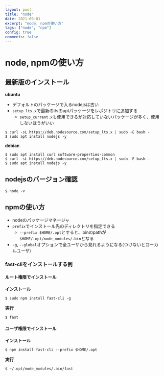 ```yaml
---
layout: post
title: "node"
date: 2021-09-01
excerpt: "node, npmの使い方"
tags: ["node", "npm"]
config: true
comments: false
---
```


# node, npmの使い方

## 最新版のインストール

**ubuntu**  
 - デフォルトのパッケージで入るnodejsは古い
 - `setup_lts.x`で最新のltsのaptパッケージをレポジトリに追加する
   - `setup_current.x`も使用できるが対応していないパッケージが多く、使用しないほうがいい

```console
$ curl -sL https://deb.nodesource.com/setup_lts.x | sudo -E bash -
$ sudo apt install nodejs -y
```

**debian**  

```console
$ sudo apt install curl software-properties-common 
$ curl -sL https://deb.nodesource.com/setup_lts.x | sudo -E bash -
$ sudo apt install nodejs -y
```

## nodejsのバージョン確認

```console
$ node -v
```

## npmの使い方
 - nodeのパッケージマネージャ
 - `prefix`でインストール先のディレクトリを指定できる
   - `--prefix $HOME/.opt`とすると、binのpathが`$HOME/.opt/node_modules/.bin`となる
 - `-g`, `--global`オプションで全ユーザから見れるようになる(つけないとローカルユーザ)

### fast-cliをインストールする例

#### ルート権限でインストール
**インストール**  

```console
$ sudo npm install fast-cli -g
```

**実行**  
```console
$ fast
```

#### ユーザ権限でインストール
**インストール**  

```console
$ npm install fast-cli --prefix $HOME/.opt
```

**実行**  

```console
$ ~/.opt/node_modules/.bin/fast
```
